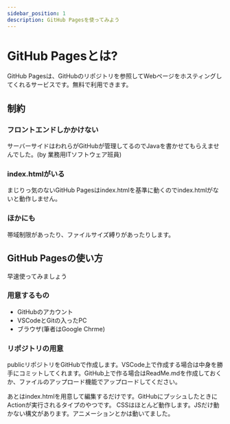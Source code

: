 ```yaml
---
sidebar_position: 1
description: GitHub Pagesを使ってみよう
---
```


# GitHub Pagesとは?
GitHub Pagesは、GitHubのリポジトリを参照してWebページをホスティングしてくれるサービスです。無料で利用できます。

## 制約
### フロントエンドしかかけない
サーバーサイドはわれらがGitHubが管理してるのでJavaを書かせてもらえませんでした。(by 業務用ITソフトウェア班員)
### index.htmlがいる
まじりっ気のないGitHub Pagesはindex.htmlを基準に動くのでindex.htmlがないと動作しません。
### ほかにも
帯域制限があったり、ファイルサイズ縛りがあったりします。

## GitHub Pagesの使い方
早速使ってみましょう
### 用意するもの
- GitHubのアカウント
- VSCodeとGitの入ったPC
- ブラウザ(筆者はGoogle Chrme)

### リポジトリの用意
publicリポジトリをGitHubで作成します。VSCode上で作成する場合は中身を勝手にコミットしてくれます。GitHub上で作る場合はReadMe.mdを作成しておくか、ファイルのアップロード機能でアップロードしてください。

あとはindex.htmlを用意して編集するだけです。GitHubにプッシュしたときにActionが実行されるタイプのやつです。
CSSはほとんど動作します。JSだけ動かない構文があります。アニメーションとかは動いてました。